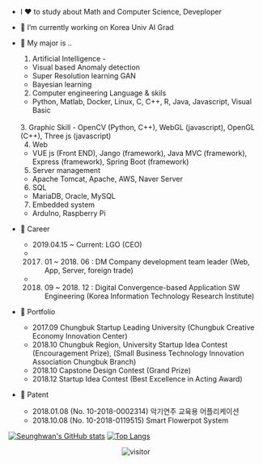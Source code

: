 - I ❤️ to study about Math and Computer Science, Deveploper
- 🔭 I’m currently working on Korea Univ AI Grad
- 💪 My major is ..
  1. Artificial Intelligence - 
    - Visual based Anomaly detection
    - Super Resolution learning GAN
    - Bayesian learning 
   
  2. Computer engineering Language & skils 
    - Python, Matlab, Docker, Linux, C, C++, R, Java, Javascript, Visual Basic
  <br/>
  3. Graphic Skill
    - OpenCV (Python, C++), WebGL (javascript), OpenGL (C++), Three js (javascript)
  
  4. Web 
    - VUE js (Front END), Jango (framework), Java MVC (framework), Express (framework), Spring Boot (framework) 
  
  5. Server management 
    - Apache Tomcat, Apache, AWS, Naver Server
  
  6. SQL 
    - MariaDB, Oracle, MySQL
  
  7. Embedded system 
    - ArduIno, Raspberry Pi

- 💪 Career
    - 2019.04.15 ~ Current: LGO (CEO)
    - 2017. 01 ~ 2018. 06 : DM Company development team leader (Web, App, Server, foreign trade)
    - 2018. 09 ~ 2018. 12 : Digital Convergence-based Application SW Engineering (Korea Information Technology Research Institute)
    
- 🌱 Portfolio
    - 2017.09 Chungbuk Startup Leading University (Chungbuk Creative Economy Innovation Center)
    - 2018.10 Chungbuk Region, University Startup Idea Contest (Encouragement Prize), (Small Business Technology Innovation Association Chungbuk Branch)
    - 2018.10 Capstone Design Contest (Grand Prize)
    - 2018.12 Startup Idea Contest (Best Excellence in Acting Award)    

- 🌱 Patent
    - 2018.01.08 (No. 10-2018-0002314) 악기연주 교육용 어플리케이션
    - 2018.10.08 (No. 10-2018-0119515) Smart Flowerpot System

[![Seunghwan's GitHub stats](https://github-readme-stats.vercel.app/api?username=shiny0510)](https://github.com/shiny0510/github-readme-stats)
[![Top Langs](https://github-readme-stats.vercel.app/api/top-langs/?username=shiny0510&layout=compact)](https://github.com/shiny0510/github-readme-stats)

<p align="center">
  <img src="https://visitor-badge.laobi.icu/badge?page_id=shiny0510/shiny0510" alt="visitor"/>
</p>
